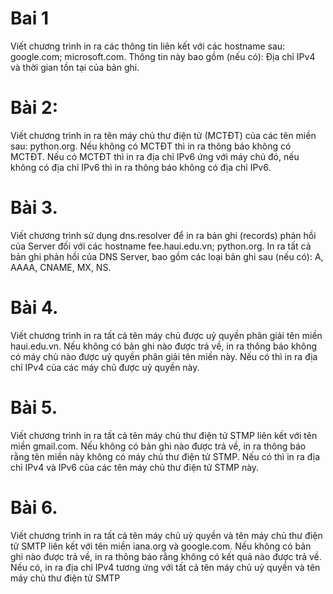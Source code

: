 # Bai 1
Viết chương trình in ra các thông tin liên kết với các hostname sau: google.com; 
microsoft.com. Thông tin này bao gồm (nếu có): Địa chỉ IPv4 và thời gian tồn tại của 
bản ghi.
# Bài 2:
Viết chương trình in ra tên máy chủ thư điện tử (MCTĐT) của các tên miền sau: 
python.org. Nếu không có MCTĐT thì in ra thông báo không có MCTĐT. Nếu có 
MCTĐT thì in ra địa chỉ IPv6 ứng với máy chủ đó, nếu không có địa chỉ IPv6 thì in ra 
thông báo không có địa chỉ IPv6.
# Bài 3. 
Viết chương trình sử dụng dns.resolver để in ra bản ghi (records) phản hồi của 
Server đối với các hostname fee.haui.edu.vn; python.org. In ra tất cả bản ghi phản hồi 
của DNS Server, bao gồm các loại bản ghi sau (nếu có): A, AAAA, CNAME, MX, NS.
# Bài 4.
Viết chương trình in ra tất cả tên máy chủ được uỷ quyền phân giải tên miền 
haui.edu.vn. Nếu không có bản ghi nào được trả về, in ra thông báo không có máy chủ
nào được uỷ quyền phân giải tên miền này. Nếu có thì in ra địa chỉ IPv4 của các máy 
chủ được uỷ quyền này.
# Bài 5. 
Viết chương trình in ra tất cả tên máy chủ thư điện tử STMP liên kết với tên miền 
gmail.com. Nếu không có bản ghi nào được trả về, in ra thông báo rằng tên miền này 
không có máy chủ thư điện tử STMP. Nếu có thì in ra địa chỉ IPv4 và IPv6 của các tên
máy chủ thư điện tử STMP này. 
# Bài 6. 
Viết chương trình in ra tất cả tên máy chủ uỷ quyền và tên máy chủ thư điện tử
SMTP liên kết với tên miền iana.org và google.com. Nếu không có bản ghi nào được trả
về, in ra thông báo rằng không có kết quả nào được trả về. Nếu có, in ra địa chỉ IPv4 
tương ứng với tất cả tên máy chủ uỷ quyền và tên máy chủ thư điện tử SMTP
